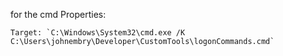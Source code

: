 for the cmd Properties:

    Target: `C:\Windows\System32\cmd.exe /K C:\Users\johnembry\Developer\CustomTools\logonCommands.cmd`